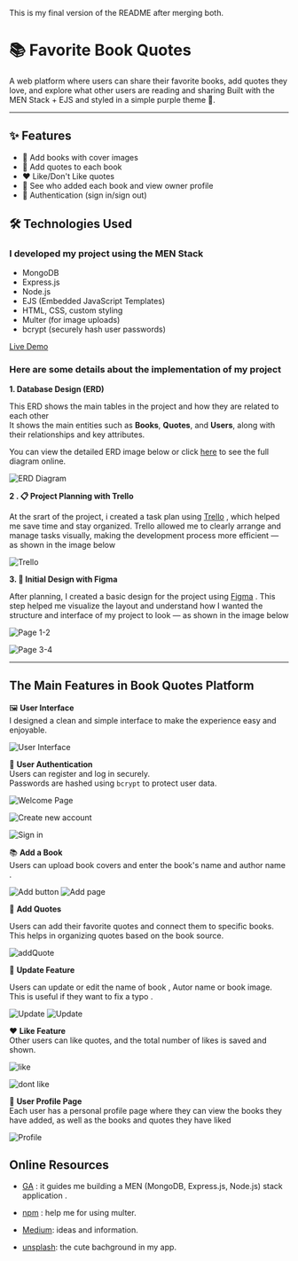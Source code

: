 This is my final version of the README after merging both.



# 📚 Favorite Book Quotes

A web platform where users can share their favorite books, add quotes they love, and explore what other users are reading and sharing  Built with the MEN Stack + EJS and styled in a simple purple theme 💜.

---

## ✨ Features

- 📝 Add books with cover images
- 💬 Add quotes to each book
- ❤️ Like/Don't Like quotes
- 👥 See who added each book and view owner profile
- 🔐 Authentication (sign in/sign out)



## 🛠️ Technologies Used

###  I developed my project using the MEN Stack

- MongoDB 
- Express.js
- Node.js
- EJS (Embedded JavaScript Templates)
- HTML, CSS, custom styling
- Multer (for image uploads)
- bcrypt (securely hash user passwords)




[Live Demo](https://github.com/fatemaalalaiwi/Favorites-book-quotes.git)


### Here are some details about the implementation of my project


**1. Database Design (ERD)**

This ERD shows the main tables in the project and how they are related to each other  
It shows the main entities such as **Books**, **Quotes**, and **Users**, along with their relationships and key attributes.

You can view the detailed ERD image below or click [here](https://lucid.app/lucidchart/d7384785-3b0a-4475-a6c2-22dd6ae056c0/edit?page=0_0&invitationId=inv_7c572d3d-2d40-478f-8e6e-b9dcc741fc01#) to see the full diagram online.

![ERD Diagram](public/img/ERD.png)


**2 . 📋 Project Planning with Trello**

At the srart of the project, i created a task plan using [Trello](https://trello.com/b/fjbBzWnu/project-02) , which helped me save time and stay organized.
Trello allowed me to clearly arrange and manage tasks visually, making the development process more efficient — as shown in the image below

 ![Trello](public/img/Trello.png)

**3. 🎨 Initial Design with Figma**

After planning, I created a basic design for the project using [Figma](https://www.figma.com/deck/gTX2Pksl2IoOuTrAZm6G1B/Untitled?node-id=1-30&t=UQyWEEWZXdkjPOkz-1&scaling=min-zoom&content-scaling=fixed&page-id=0%3A1) .
This step helped me visualize the layout and understand how I wanted the structure and interface of my project to look — as shown in the image below


 ![Page 1-2](public/img/figma1.png)

 ![Page 3-4](public/img/figma2.png)




***


## The Main Features in Book Quotes Platform

 🖼️ **User Interface**  
 I designed a clean and simple interface to make the experience easy and enjoyable.

![User Interface](public/Screen/interface.png)


 🔐 **User Authentication**  
Users can register and log in securely.  
Passwords are hashed using `bcrypt` to protect user data.


![Welcome Page](public/Screen/Page1.png)

![Create new account](public/Screen/Page2.png)

![Sign in](public/Screen/Page3.png)



 📚 **Add a Book**  
 Users can upload book covers and enter the book's name and author name .

![Add button](public/Screen/add1.png)
![Add page](public/Screen/add2.png)


 💬 **Add Quotes**  

Users can add their favorite quotes and connect them to specific books.  
This helps in organizing quotes based on the book source.

 ![addQuote](public/Screen/addQuote.png)

🔄 **Update Feature** 

Users can update or edit the name of book , Autor name or book image.  
This is useful if they want to fix a typo .

 ![Update](public/Screen/edit1.png)
  ![Update](public/Screen/edit2.png)

 ❤️ **Like Feature**  
 Other users can like quotes, and the total number of likes is saved and shown.

  ![like](public/Screen/like.png)

   ![dont like](public/Screen/dontLike.png)


👤 **User Profile Page**  
Each user has a personal profile page where they can view the books they have added, as well as the books and quotes they have liked

![Profile](public/Screen/profile1.png)


## Online Resources

 * [GA](https://generalassembly.instructure.com/) :  it guides me building a MEN (MongoDB, Express.js, Node.js) stack application .
 
 * [npm](https://www.npmjs.com/package/multer) : help me for using multer.

 * [Medium](https://ehssanelmedkouri.medium.com/my-favorite-quotes-from-your-second-life-begins-when-you-realize-you-only-have-one-ca39e283ca0f): ideas and information.

 * [unsplash](https://unsplash.com/s/photos/book-background): the cute bachground in my app.







